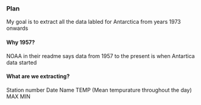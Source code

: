 ### Plan
My goal is to extract all the data labled for Antarctica from years 1973 onwards

#### Why 1957?
NOAA in their readme says data from 1957 to the present is when Antartica data started

#### What are we extracting?
Station number
Date
Name
TEMP (Mean tempurature throughout the day)
MAX
MIN
